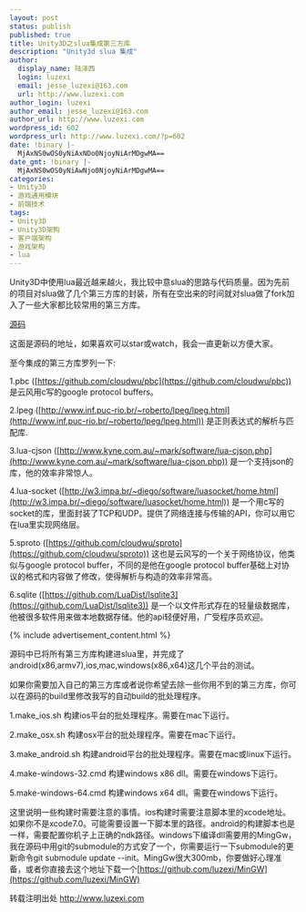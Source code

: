 ```yaml
---
layout: post
status: publish
published: true
title: Unity3D之slua集成第三方库
description: "Unity3d slua 集成"
author:
  display_name: 陆泽西
  login: luzexi
  email: jesse_luzexi@163.com
  url: http://www.luzexi.com
author_login: luzexi
author_email: jesse_luzexi@163.com
author_url: http://www.luzexi.com
wordpress_id: 602
wordpress_url: http://www.luzexi.com/?p=602
date: !binary |-
  MjAxNS0wOS0yNiAxNDo0NjoyNiArMDgwMA==
date_gmt: !binary |-
  MjAxNS0wOS0yNiAwNjo0NjoyNiArMDgwMA==
categories:
- Unity3D
- 游戏通用模块
- 前端技术
tags:
- Unity3D
- Unity3D架构
- 客户端架构
- 游戏架构
- lua
---
```

Unity3D中使用lua最近越来越火，我比较中意slua的思路与代码质量。因为先前的项目对slua做了几个第三方库的封装，所有在空出来的时间就对slua做了fork加入了一些大家都比较常用的第三方库。

[源码](https://github.com/luzexi/slua-3rd-lib)

这面是源码的地址，如果喜欢可以star或watch，我会一直更新以方便大家。

至今集成的第三方库罗列一下:

1.pbc ([https://github.com/cloudwu/pbc](https://github.com/cloudwu/pbc)) 是云风用c写的google protocol buffers。

2.lpeg ([http://www.inf.puc-rio.br/~roberto/lpeg/lpeg.html](http://www.inf.puc-rio.br/~roberto/lpeg/lpeg.html)) 是正则表达式的解析与匹配库.

3.lua-cjson ([http://www.kyne.com.au/~mark/software/lua-cjson.php](http://www.kyne.com.au/~mark/software/lua-cjson.php)) 是一个支持json的库，他的效率非常惊人。

4.lua-socket ([http://w3.impa.br/~diego/software/luasocket/home.html](http://w3.impa.br/~diego/software/luasocket/home.html)) 是一个用c写的socket的库，里面封装了TCP和UDP。提供了网络连接与传输的API，你可以用它在lua里实现网络层。

5.sproto ([https://github.com/cloudwu/sproto](https://github.com/cloudwu/sproto)) 这也是云风写的一个关于网络协议，他类似与google protocol buffer，不同的是他在google protocol buffer基础上对协议的格式和内容做了修改，使得解析与构造的效率非常高。

6.sqlite ([https://github.com/LuaDist/lsqlite3](https://github.com/LuaDist/lsqlite3)) 是一个以文件形式存在的轻量级数据库，他被很多软件用来做本地数据存储。他的api轻便好用，广受程序员欢迎。

{% include advertisement_content.html %}

源码中已将所有第三方库构建进slua里，并完成了android(x86,armv7),ios,mac,windows(x86,x64)这几个平台的测试。

如果你需要加入自己的第三方库或者说你希望去除一些你用不到的第三方库，你可以在源码的build里修改我写的自动build的批处理程序。

1.make_ios.sh 构建ios平台的批处理程序。需要在mac下运行。

2.make_osx.sh 构建osx平台的批处理程序。需要在mac下运行。

3.make_android.sh 构建android平台的批处理程序。需要在mac或linux下运行。

4.make-windows-32.cmd 构建windows x86 dll。需要在windows下运行。

5.make-windows-64.cmd 构建windows x64 dll。需要在windows下运行。

这里说明一些构建时需要注意的事情。ios构建时需要注意脚本里的xcode地址。如果你不是xcode7.0。可能需要设置一下脚本里的路径。android的构建脚本也是一样，需要配置你机子上正确的ndk路径。windows下编译dll需要用的MingGw，我在源码中用git的submodule的方式安了一个，你需要运行一下submodule的更新命令git submodule update --init。MingGw很大300mb，你要做好心理准备，或者你直接去这个地址下载一个[https://github.com/luzexi/MinGW](https://github.com/luzexi/MinGW)


转载注明出处 http://www.luzexi.com